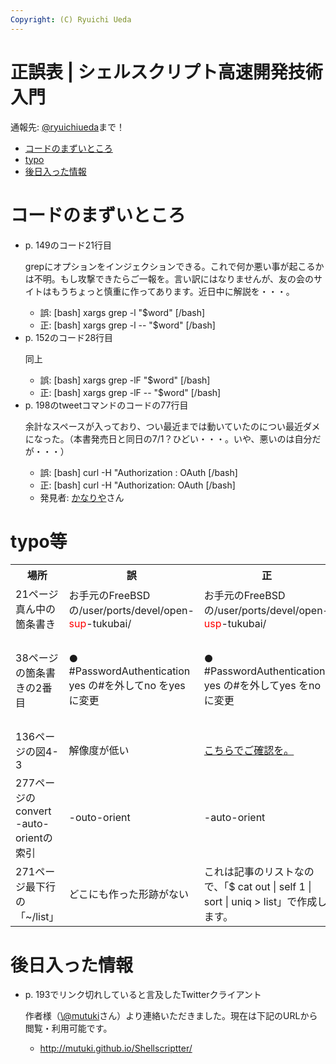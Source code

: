 ```yaml
---
Copyright: (C) Ryuichi Ueda
---
```



# 正誤表 | シェルスクリプト高速開発技術入門
通報先: <a href="https://twitter.com/ryuichiueda" target="_blank">\@ryuichiueda</a>まで！

<ul>
 <li><a href="#code">コードのまずいところ</a></li>
 <li><a href="#typo">typo</a></li>
 <li><a href="#additional">後日入った情報</a></li>
</ul>

<h1 id="code">コードのまずいところ</h1>
<ul>
 <li>p. 149のコード21行目
<p>grepにオプションをインジェクションできる。これで何か悪い事が起こるかは不明。もし攻撃できたらご一報を。言い訳にはなりませんが、友の会のサイトはもうちょっと慎重に作ってあります。近日中に解説を・・・。</p>
 <ul>

 <li>誤: 
[bash]
xargs grep -l &quot;$word&quot;
[/bash]
 </li>
 <li>正: 
[bash]
xargs grep -l -- &quot;$word&quot;
[/bash]
 </li>
 </ul>
 </li>
 <li>p. 152のコード28行目
<p>同上</p>
 <ul>
 <li>誤: 
[bash]
xargs grep -lF &quot;$word&quot;
[/bash]
 </li>
 <li>正: 
[bash]
xargs grep -lF -- &quot;$word&quot;
[/bash]
 </li>
 </ul>
 </li>
 <li>p. 198のtweetコマンドのコードの77行目
<p>余計なスペースが入っており、つい最近までは動いていたのについ最近ダメになった。（本書発売日と同日の7/1？ひどい・・・。いや、悪いのは自分だが・・・）</p>
 <ul>
 <li>誤: 
[bash]
curl -H &quot;Authorization : OAuth
[/bash]
 </li> 
 <li>正: 
[bash]
curl -H &quot;Authorization: OAuth
[/bash]
 </li> 
 <li>発見者: <a href="https://twitter.com/kanariya0922" target="_blank">かなりや</a>さん</li>
 </ul>
 </li>
</ul>



<h1 id="typo">typo等</h1>

<table>
 <tr>
 <th>場所</th>
 <th>誤</th>
 <th>正</th>
 <th>発見者</th>
 <th>コメント</th>
 </tr>
 <tr>
 <td>21ページ真ん中の箇条書き</td>
 <td>お手元のFreeBSD の/user/ports/devel/open-<span style="color:red">sup</span>-tukubai/</td>
 <td>お手元のFreeBSD の/user/ports/devel/open-<span style="color:red">usp</span>-tukubai/</td>
 <td>上田</td>
 <td>ああああああ！！！</td>
 </tr>
 <tr>
 <td>38ページの箇条書きの2番目</td>
 <td>● #PasswordAuthentication yes の#を外してno をyes に変更</td>
 <td>● #PasswordAuthentication yes の#を外してyes をno に変更</td>
 <td><a href="https://twitter.com/ttaniguti" target="_blank">\@ttaniguti</a>様</td>
 <td>文脈で誤り訂正できると信じております・・・</td>
 </tr>
 <tr>
 <td>136ページの図4-3</td>
 <td>解像度が低い</td>
 <td><a href="index4output.png">こちらでご確認を。</a></td>
 <td><a href="https://twitter.com/mutz0623" target="_blank">\@mutz0623</a>様</td>
 <td>なぜこうなった？</td>
 </tr>
 <tr>
 <td>277ページのconvert -auto-orientの索引</td>
 <td>-outo-orient</td>
 <td>-auto-orient</td>
 <td><a href="https://twitter.com/maripogoda" target="_blank">\@MaripoGoda</a>閣下</td>
 <td>これはAUTO（文字通り）</td>
 </tr>
 <tr>
 <td>271ページ最下行の「~/list」</td>
 <td>どこにも作った形跡がない</td>
 <td>これは記事のリストなので、「$ cat out | self 1 | sort | uniq > list」で作成します。</td>
 <td><a href="https://twitter.com/papiron" target="_blank">\@papiron</a>さん</td>
 <td>ごめんなさいごめんなさい。</td>
 </tr>
</table>

<h1 id="additional">後日入った情報</h1>

<ul>
 <li>p. 193でリンク切れしていると言及したTwitterクライアント
<p>作者様（<a href="https://twitter.com/mutuki" target="_blank">\@mutuki</a>さん）より連絡いただきました。現在は下記のURLから閲覧・利用可能です。</p>
 <ul>
 <li><a href="http://mutuki.github.io/Shellscriptter/" target="_blank">http://mutuki.github.io/Shellscriptter/</a></li>
 </ul>
 </li>
</ul>

